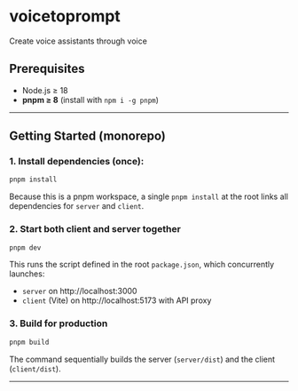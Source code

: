 # voicetoprompt

Create voice assistants through voice

## Prerequisites

- Node.js ≥ 18
- **pnpm ≥ 8** (install with `npm i -g pnpm`)

---

## Getting Started (monorepo)

### 1. Install dependencies (once):

```bash
pnpm install
```

Because this is a pnpm workspace, a single `pnpm install` at the root links all dependencies for `server` and `client`.

### 2. Start both client and server together

```bash
pnpm dev
```

This runs the script defined in the root `package.json`, which concurrently launches:

- `server` on http://localhost:3000
- `client` (Vite) on http://localhost:5173 with API proxy

### 3. Build for production

```bash
pnpm build
```

The command sequentially builds the server (`server/dist`) and the client (`client/dist`).

---
